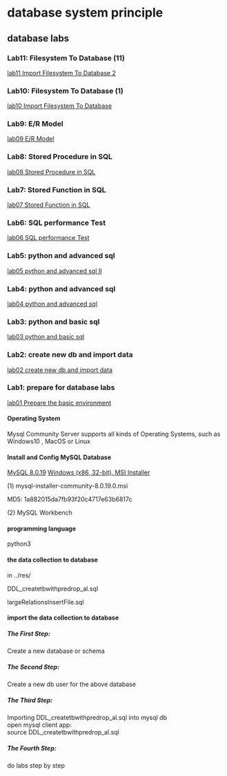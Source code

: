 # database system principle

## database labs

### Lab11: Filesystem To Database (11)
[lab11 Import Filesystem To Database 2](./lab10fs2db2middleStudent.pdf)

### Lab10: Filesystem To Database (1)
[lab10 Import Filesystem To Database](./lab10fs2db1basicStudent.pdf)

### Lab9: E/R Model
[lab09 E/R Model](./lab09DbSystemERmodelStudent.pdf)

### Lab8: Stored Procedure in SQL
[lab08 Stored Procedure in SQL](./lab08bDbSystemAdSQLProcedureFigStudent.pdf)

### Lab7: Stored Function in SQL
[lab07 Stored Function in SQL](./lab07DbSystemAdSQLFuncStudent.pdf)

### Lab6: SQL performance Test
[lab06 SQL performance Test](./lab06DbSystemSQLperformanceTestStudent.pdf)

### Lab5: python and advanced sql
[lab05 python and advanced sql II ](./lab05DbSystemBasicSQL3_view_rankStudent.pdf)

### Lab4: python and advanced sql
[lab04 python and advanced sql ](./lab04DbSystemBasicSQLStudent.pdf)

### Lab3: python and basic sql
[lab03 python and basic sql ](./lab03DbSystemStudent.pdf)

### Lab2: create new db and import data
[lab02 create new db and import data](./lab02DbSystemStudent.pdf)

### Lab1: prepare for database labs
[lab01 Prepare the basic environment](./lab01DbSystemPrepareStudent.pdf)

#### Operating System
Mysql Community Server supports all kinds of Operating Systems, such as Windows10 , MacOS or Linux

#### Install and Config MySQL Database
[MySQL 8.0.19](https://dev.mysql.com/downloads/mysql/)
[Windows (x86, 32-bit), MSI Installer](https://dev.mysql.com/downloads/windows/installer/8.0.html)

(1) mysql-installer-community-8.0.19.0.msi

MD5: 1a882015da7fb93f20c4717e63b6817c

(2) MySQL Workbench

#### programming language
python3

#### the data collection to database

in ../res/

DDL_createtbwithpredrop_al.sql

largeRelationsInsertFile.sql

#### import the data collection to database

##### The First Step:
Create a new database or schema
##### The Second Step:
Create a new db user for the above database
##### The Third Step:
Importing DDL_createtbwithpredrop_al.sql into mysql db <br/>
open mysql client app:<br/>
source DDL_createtbwithpredrop_al.sql<br/>
##### The Fourth Step:
do labs step by step<br/>


